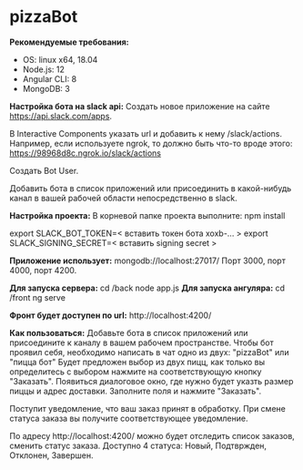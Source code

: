 # pizzaBot

**Рекомендуемые требования:** 
  * OS:          linux x64, 18.04
  * Node.js:     12
  * Angular CLI: 8
  * MongoDB:     3
    
**Настройка бота на slack api:**
  Создать новое приложение на сайте https://api.slack.com/apps.

  В Interactive Components указать url и добавить к нему /slack/actions.
  Например, если используете ngrok, то должно быть что-то вроде этого: https://98968d8c.ngrok.io/slack/actions
  
  Создать Bot User.
  
  Добавить бота в список приложений или присоединить в какой-нибудь канал в вашей рабочей области непосредственно в slack.
  
**Настройка проекта:**
  В корневой папке проекта выполните:
  npm install
  
  export SLACK_BOT_TOKEN=< вставить токен бота xoxb-... >
  export SLACK_SIGNING_SECRET=< вставить signing secret >

**Приложение использует:**
  mongodb://localhost:27017/
  Порт 3000, порт 4000, порт 4200.

**Для запуска сервера:**
  cd /back
  node app.js
**Для запуска ангуляра:**
  cd /front
  ng serve
  
**Фронт будет доступен по url:**
  http://localhost:4200/

**Как пользоваться:**
  Добавьте бота в список приложений или присоедините к каналу в вашем рабочем пространстве.
  Чтобы бот проявил себя, необходимо написать в чат одно из двух: 
   "pizzaBot" или "пицца бот"
  Будет предложен выбор из двух пицц, как только вы определитесь с выбором нажмите на соответствующую кнопку "Заказать".
  Появиться диалоговое окно, где нужно будет указть размер пиццы и адрес доставки. Заполните поля и нажмите "Заказать".
  
  Поступит уведомление, что ваш заказ принят в обработку. 
  При смене статуса заказа вы получите соответствующее уведомление.
  
  По адресу http://localhost:4200/ можно будет отследить список заказов, сменить статус заказа.
  Доступно 4 статуса: Новый, Подтвржден, Отклонен, Завершен.

  
